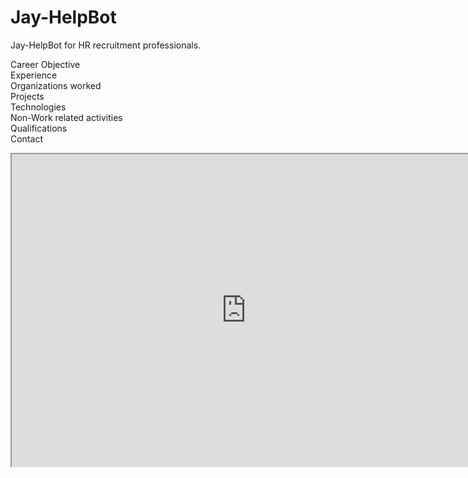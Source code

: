 # Jay-HelpBot
Jay-HelpBot for HR recruitment professionals. 

Career Objective  
Experience  
Organizations worked  
Projects  
Technologies  
Non-Work related activities  
Qualifications  
Contact  

<iframe width="750" height="500" align="middle" allow="microphone;" src="https://console.dialogflow.com/api-client/demo/embedded/Jay-HelpBot"></iframe>
